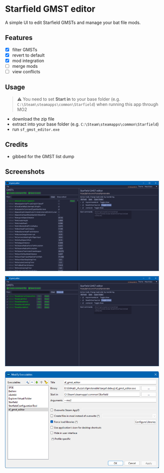 # Starfield GMST editor

A simple UI to edit Starfield GMSTs and manage your bat file mods.

## Features

- [x] filter GMSTs
- [x] revert to default
- [x] mod integration
- [ ] merge mods
- [ ] view conflicts

## Usage

> ⚠️ You need to set **Start in** to your base folder (e.g. `C:\Steam\steamapps\common\Starfield`) when running this app through MO2

- download the zip file
- extract into your base folder (e.g. `C:\Steam\steamapps\common\Starfield`)
- run `sf_gmst_editor.exe`

## Credits

- gibbed for the GMST list dump

## Screenshots

![Edit GMSTs](/assets/all.png)

![Show mods](/assets/filter.png)

![MO2](/assets/mo2.png)
